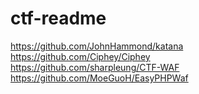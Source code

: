 # ctf-readme
https://github.com/JohnHammond/katana  
https://github.com/Ciphey/Ciphey  
https://github.com/sharpleung/CTF-WAF  
https://github.com/MoeGuoH/EasyPHPWaf    
